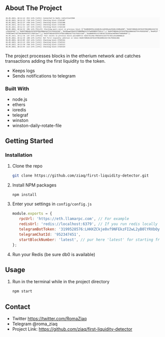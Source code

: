 <!-- ABOUT THE PROJECT -->
## About The Project

![Screenshot](./images/screenshot.png)

The project processes blocks in the etherium network and catches transactions adding the first liquidity to the token.
- Keeps logs
- Sends notifications to telegram

### Built With

- node.js
- ethers
- ioredis
- telegraf
- winston
- winston-daily-rotate-file

<!-- GETTING STARTED -->
## Getting Started

### Installation

1. Clone the repo
   ```sh
   git clone https://github.com/ziaq/first-liquidity-detector.git
   ```
3. Install NPM packages
   ```sh
   npm install
   ```
4. Enter your settings in `config/config.js`
   ```js
   module.exports = {
      rpcUrl: 'https://eth.llamarpc.com', // For example
      redisUrl: 'redis://localhost:6379', // If you run redis locally
      telegramBotToken: '3199528576:LHHXZCkje0xf9NFEkzFI2wL2yB0lYRXbOy', // It's not my bot token :)
      telegramChatId: '952347451',
      startBlockNumber: 'latest', // pur here 'latest' for starting from latest block
   };
   ```
5. Run your Redis (be sure db0 is available)

<!-- USAGE EXAMPLES -->
## Usage

1. Run in the terminal while in the project directory 
   ```sh
   npm start
   ```

## Contact

- Twitter https://twitter.com/RomaZiaq
- Telegram @roma_ziaq
- Project Link: https://github.com/ziaq/first-liquidity-detector